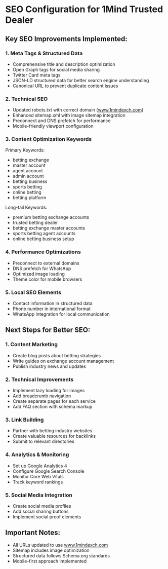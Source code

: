# SEO Configuration for 1Mind Trusted Dealer

## Key SEO Improvements Implemented:

### 1. Meta Tags & Structured Data
- Comprehensive title and description optimization
- Open Graph tags for social media sharing
- Twitter Card meta tags
- JSON-LD structured data for better search engine understanding
- Canonical URL to prevent duplicate content issues

### 2. Technical SEO
- Updated robots.txt with correct domain (www.1mindexch.com)
- Enhanced sitemap.xml with image sitemap integration
- Preconnect and DNS prefetch for performance
- Mobile-friendly viewport configuration

### 3. Content Optimization Keywords
Primary Keywords:
- betting exchange
- master account
- agent account
- admin account
- betting business
- sports betting
- online betting
- betting platform

Long-tail Keywords:
- premium betting exchange accounts
- trusted betting dealer
- betting exchange master accounts
- sports betting agent accounts
- online betting business setup

### 4. Performance Optimizations
- Preconnect to external domains
- DNS prefetch for WhatsApp
- Optimized image loading
- Theme color for mobile browsers

### 5. Local SEO Elements
- Contact information in structured data
- Phone number in international format
- WhatsApp integration for local communication

## Next Steps for Better SEO:

### 1. Content Marketing
- Create blog posts about betting strategies
- Write guides on exchange account management
- Publish industry news and updates

### 2. Technical Improvements
- Implement lazy loading for images
- Add breadcrumb navigation
- Create separate pages for each service
- Add FAQ section with schema markup

### 3. Link Building
- Partner with betting industry websites
- Create valuable resources for backlinks
- Submit to relevant directories

### 4. Analytics & Monitoring
- Set up Google Analytics 4
- Configure Google Search Console
- Monitor Core Web Vitals
- Track keyword rankings

### 5. Social Media Integration
- Create social media profiles
- Add social sharing buttons
- Implement social proof elements

## Important Notes:
- All URLs updated to use www.1mindexch.com
- Sitemap includes image optimization
- Structured data follows Schema.org standards
- Mobile-first approach implemented

